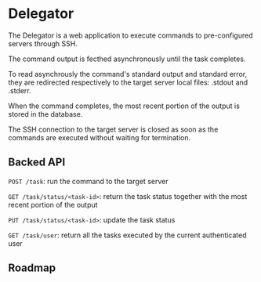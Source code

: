 # Delegator

The Delegator is a web application to execute commands to pre-configured servers through SSH.

The command output is fecthed asynchronously until the task completes.

To read asynchrously the command's standard output and standard error, 
they are redirected respectively to the target server local files: <task-id>.stdout and <task-id>.stderr.

When the command completes, the most recent portion of the output is stored in the database.

The SSH connection to the target server is closed as soon as the commands are executed without waiting for termination.

## Backed API

`POST /task`: run the command to the target server

`GET /task/status/<task-id>`: return the task status together with the most recent portion of the output

`PUT /task/status/<task-id>`: update the task status

`GET /task/user`: return all the tasks executed by the current authenticated user

## Roadmap
